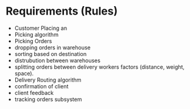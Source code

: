 # Requirements (Rules)
- Customer Placing an 
- Picking algorithm 
- Picking Orders
- dropping orders in warehouse
- sorting based on destination
- distrubution between warehouses
- splitting orders between delivery workers factors (distance, weight, space). 
-  Delivery Routing algorithm
- confirmation of client
- client feedback
- tracking orders subsystem  

